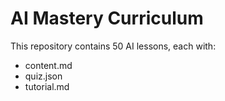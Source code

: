 # AI Mastery Curriculum
This repository contains 50 AI lessons, each with:
- content.md
- quiz.json
- tutorial.md
